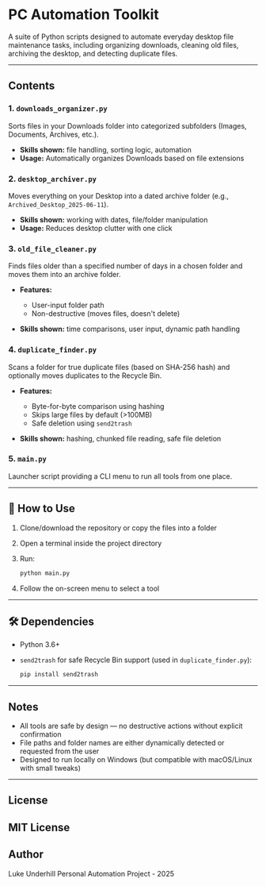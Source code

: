 #  PC Automation Toolkit

A suite of Python scripts designed to automate everyday desktop file maintenance tasks, including organizing downloads, cleaning old files, archiving the desktop, and detecting duplicate files.

---

##  Contents

### 1. `downloads_organizer.py`

Sorts files in your Downloads folder into categorized subfolders (Images, Documents, Archives, etc.).

* **Skills shown:** file handling, sorting logic, automation
* **Usage:** Automatically organizes Downloads based on file extensions

### 2. `desktop_archiver.py`

Moves everything on your Desktop into a dated archive folder (e.g., `Archived_Desktop_2025-06-11`).

* **Skills shown:** working with dates, file/folder manipulation
* **Usage:** Reduces desktop clutter with one click

### 3. `old_file_cleaner.py`

Finds files older than a specified number of days in a chosen folder and moves them into an archive folder.

* **Features:**

  * User-input folder path
  * Non-destructive (moves files, doesn't delete)
* **Skills shown:** time comparisons, user input, dynamic path handling

### 4. `duplicate_finder.py`

Scans a folder for true duplicate files (based on SHA-256 hash) and optionally moves duplicates to the Recycle Bin.

* **Features:**

  * Byte-for-byte comparison using hashing
  * Skips large files by default (>100MB)
  * Safe deletion using `send2trash`
* **Skills shown:** hashing, chunked file reading, safe file deletion

### 5. `main.py`

Launcher script providing a CLI menu to run all tools from one place.

---

## 🚀 How to Use

1. Clone/download the repository or copy the files into a folder
2. Open a terminal inside the project directory
3. Run:

   ```bash
   python main.py
   ```
4. Follow the on-screen menu to select a tool

---

## 🛠 Dependencies

* Python 3.6+
* `send2trash` for safe Recycle Bin support (used in `duplicate_finder.py`):

  ```bash
  pip install send2trash
  ```

---

##  Notes

* All tools are safe by design — no destructive actions without explicit confirmation
* File paths and folder names are either dynamically detected or requested from the user
* Designed to run locally on Windows (but compatible with macOS/Linux with small tweaks)

---

##  License

MIT License
---

##  Author

Luke Underhill 
Personal Automation Project - 2025
